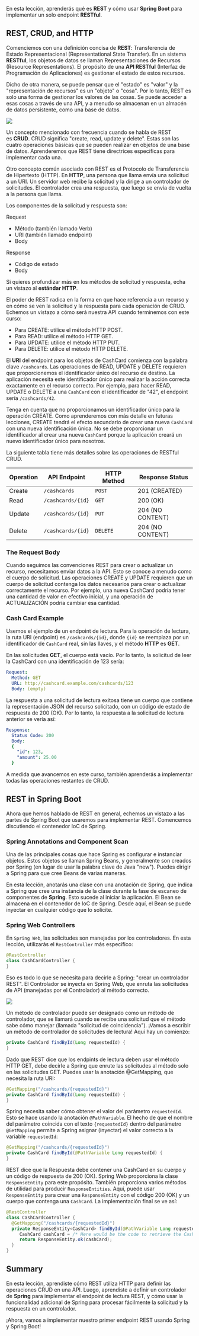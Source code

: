 En esta lección, aprenderás qué es **REST** y cómo usar **Spring Boot** para implementar un solo endpoint **RESTful**.

## REST, CRUD, and HTTP

Comenciemos con una definición concisa de **REST**: Transferencia de Estado Representacional (Representational State Transfer). En un sistema **RESTful**, los objetos de datos se llaman Representaciones de Recursos (Resource Representations). El propósito de una **API RESTful** (Interfaz de Programación de Aplicaciones) es gestionar el estado de estos recursos.

Dicho de otra manera, se puede pensar que el "estado" es "valor" y la "representación de recursos" es un "objeto" o "cosa". Por lo tanto, REST es solo una forma de gestionar los valores de las cosas. Se puede acceder a esas cosas a través de una API, y a menudo se almacenan en un almacén de datos persistente, como una base de datos.

<img src="https://github.com/palmerovicdev/spring-certified-professional-course-es/blob/main/99-Assets/rest-http-flow.png">

Un concepto mencionado con frecuencia cuando se habla de REST es **CRUD**. CRUD significa "create, read, update y delete". Estas son las cuatro operaciones básicas que se pueden realizar en objetos de una base de datos. Aprenderemos que REST tiene directrices específicas para implementar cada una.

Otro concepto común asociado con REST es el Protocolo de Transferencia de Hipertexto (HTTP). En **HTTP**, una persona que llama envía una solicitud a un URI. Un servidor web recibe la solicitud y la dirige a un controlador de solicitudes. El controlador crea una respuesta, que luego se envía de vuelta a la persona que llama.

Los componentes de la solicitud y respuesta son:

Request
- Método (también llamado Verb)
- URI (también llamado endpoint)
- Body

Response

- Código de estado
- Body

Si quieres profundizar más en los métodos de solicitud y respuesta, echa un vistazo al **estándar HTTP**.

El poder de REST radica en la forma en que hace referencia a un recurso y en cómo se ven la solicitud y la respuesta para cada operación de CRUD. Echemos un vistazo a cómo será nuestra API cuando terminemos con este curso:

- Para CREATE: utilice el método HTTP POST.
- Para READ: utilice el método HTTP GET.
- Para UPDATE: utilice el método HTTP PUT.
- Para DELETE: utilice el método HTTP DELETE.

El **URI** del endpoint para los objetos de CashCard comienza con la palabra clave `/cashcards`. Las operaciones de READ, UPDATE y DELETE requieren que proporcionemos el identificador único del recurso de destino. La aplicación necesita este identificador único para realizar la acción correcta exactamente en el recurso correcto. Por ejemplo, para hacer READ, UPDATE o DELETE a una `CashCard` con el identificador de "42", el endpoint sería `/cashcards/42`.

Tenga en cuenta que no proporcionamos un identificador único para la operación CREATE. Como aprenderemos con más detalle en futuras lecciones, CREATE tendrá el efecto secundario de crear una nueva `CashCard` con una nueva identificación única. No se debe proporcionar un identificador al crear una nueva `CashCard` porque la aplicación creará un nuevo identificador único para nosotros.

La siguiente tabla tiene más detalles sobre las operaciones de RESTful CRUD.

| Operation | API Endpoint      | HTTP Method | Response Status  |
| --------- | ----------------- | ----------- | ---------------- |
| Create    | `/cashcards`      | `POST`      | 201 (CREATED)    |
| Read      | `/cashcards/{id}` | `GET`       | 200 (OK)         |
| Update    | `/cashcards/{id}` | `PUT`       | 204 (NO CONTENT) |
| Delete    | `/cashcards/{id}` | `DELETE`    | 204 (NO CONTENT) |
### The Request Body
Cuando seguimos las convenciones REST para crear o actualizar un recurso, necesitamos enviar datos a la API. Esto se conoce a menudo como el cuerpo de solicitud. Las operaciones CREATE y UPDATE requieren que un cuerpo de solicitud contenga los datos necesarios para crear o actualizar correctamente el recurso. Por ejemplo, una nueva CashCard podría tener una cantidad de valor en efectivo inicial, y una operación de ACTUALIZACIÓN podría cambiar esa cantidad.

### Cash Card Example

Usemos el ejemplo de un endpoint de lectura. Para la operación de lectura, la ruta URI (endpoint) es `/cashcards/{id}`, donde `{id}` se reemplaza por un identificador de `CashCard` real, sin las llaves, y el método **HTTP** es **GET**.

En las solicitudes **GET**, el cuerpo está vacío. Por lo tanto, la solicitud de leer la CashCard con una identificación de 123 sería:
  
```yaml
Request:
  Method: GET
  URL: http://cashcard.example.com/cashcards/123
  Body: (empty)
```

La respuesta a una solicitud de lectura exitosa tiene un cuerpo que contiene la representación JSON del recurso solicitado, con un código de estado de respuesta de 200 (OK). Por lo tanto, la respuesta a la solicitud de lectura anterior se vería así:
```yaml
Response:
  Status Code: 200
  Body:
  {
    "id": 123,
    "amount": 25.00
  }
```

A medida que avancemos en este curso, también aprenderás a implementar todas las operaciones restantes de CRUD.
## REST in Spring Boot
Ahora que hemos hablado de REST en general, echemos un vistazo a las partes de Spring Boot que usaremos para implementar REST. Comencemos discutiendo el contenedor IoC de Spring.

### Spring Annotations and Component Scan

Una de las principales cosas que hace Spring es configurar e instanciar objetos. Estos objetos se llaman Spring Beans, y generalmente son creados por Spring (en lugar de usar la palabra clave de Java "new"). Puedes dirigir a Spring para que cree Beans de varias maneras.

En esta lección, anotarás una clase con una anotación de Spring, que indica a Spring que cree una instancia de la clase durante la fase de escaneo de componentes de **Spring**. Esto sucede al iniciar la aplicación. El Bean se almacena en el contenedor de IoC de Spring. Desde aquí, el Bean se puede inyectar en cualquier código que lo solicite.

### Spring Web Controllers

En `Spring Web`, las solicitudes son manejadas por los controladores. En esta lección, utilizarás el `RestController` más específico:
  
```java
@RestController
class CashCardController {
}
```

Eso es todo lo que se necesita para decirle a Spring: "crear un controlador REST". El Controlador se inyecta en Spring Web, que enruta las solicitudes de API (manejadas por el Controlador) al método correcto.

<img src="https://github.com/palmerovicdev/spring-certified-professional-course-es/blob/main/99-Assets/webcontroller-implementingGET.jpg">

Un método de controlador puede ser designado como un método de controlador, que se llamará cuando se recibe una solicitud que el método sabe cómo manejar (llamada "solicitud de coincidencia"). ¡Vamos a escribir un método de controlador de solicitudes de lectura! Aquí hay un comienzo:
  
```java
private CashCard findById(Long requestedId) {
}
```

Dado que REST dice que los endpints de lectura deben usar el método HTTP GET, debe decirle a Spring que enrute las solicitudes al método solo en las solicitudes GET. Puedes usar la anotación @GetMapping, que necesita la ruta URI:

```java
@GetMapping("/cashcards/{requestedId}")
private CashCard findById(Long requestedId) {
}
```

Spring necesita saber cómo obtener el valor del parámetro `requestedId`. Esto se hace usando la anotación `@PathVariable`. El hecho de que el nombre del parámetro coincida con el texto `{requestedId}` dentro del parámetro `@GetMapping` permite a Spring asignar (inyectar) el valor correcto a la variable `requestedId`:

```java
@GetMapping("/cashcards/{requestedId}")
private CashCard findById(@PathVariable Long requestedId) {
}
```

REST dice que la Respuesta debe contener una CashCard en su cuerpo y un código de respuesta de 200 (OK). Spring Web proporciona la clase `ResponseEntity` para este propósito. También proporciona varios métodos de utilidad para producir `ResponseEntities`. Aquí, puede usar `ResponseEntity` para crear una `ResponseEntity` con el código 200 (OK) y un cuerpo que contenga una `CashCard`. La implementación final se ve así:

```java
@RestController
class CashCardController {
  @GetMapping("/cashcards/{requestedId}")
  private ResponseEntity<CashCard> findById(@PathVariable Long requestedId) {
     CashCard cashCard = /* Here would be the code to retrieve the CashCard */;
     return ResponseEntity.ok(cashCard);
  }
}
```

## Summary
En esta lección, aprendiste cómo REST utiliza HTTP para definir las operaciones CRUD en una API. Luego, aprendiste a definir un controlador de **Spring** para implementar el endpoint de lectura REST, y cómo usar la funcionalidad adicional de Spring para procesar fácilmente la solicitud y la respuesta en un controlador.

¡Ahora, vamos a implementar nuestro primer endpoint REST usando Spring y Spring Boot!
